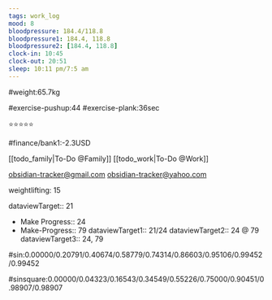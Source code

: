 ```yaml
---
tags: work_log
mood: 8
bloodpressure: 184.4/118.8
bloodpressure1: 184.4, 118.8
bloodpressure2: [184.4, 118.8]
clock-in: 10:45
clock-out: 20:51
sleep: 10:11 pm/7:5 am
---
```


#weight:65.7kg

#exercise-pushup:44
#exercise-plank:36sec


⭐⭐⭐⭐⭐


#finance/bank1:-2.3USD

[[todo_family|To-Do @Family]]
[[todo_work|To-Do @Work]]

obsidian-tracker@gmail.com
obsidian-tracker@yahoo.com

weightlifting: 15

dataviewTarget:: 21
- Make Progress:: 24
- Make-Progress:: 79
dataviewTarget1:: 21/24
dataviewTarget2:: 24 @ 79
dataviewTarget3:: 24, 79

#sin:0.00000/0.20791/0.40674/0.58779/0.74314/0.86603/0.95106/0.99452/0.99452

#sinsquare:0.00000/0.04323/0.16543/0.34549/0.55226/0.75000/0.90451/0.98907/0.98907

